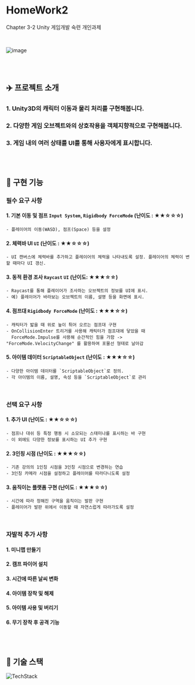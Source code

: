 # HomeWork2
 Chapter 3-2 Unity 게임개발 숙련 개인과제 

<br>

![image](https://github.com/Yoonwoojoo/HomeWork2/assets/167274465/f1a5b8ac-40d6-43d0-80d0-3d1fc3dac6fe)

 
<br><br>

## :airplane: 프로젝트 소개

### 1. Unity3D의 캐릭터 이동과 물리 처리를 구현해봅니다.

### 2. 다양한 게임 오브젝트와의 상호작용을 객체지향적으로 구현해봅니다.

### 3. 게임 내의 여러 상태를 UI를 통해 사용자에게 표시합니다.


<br><br>

## :thought_balloon: 구현 기능

### 필수 요구 사항

#### 1. **기본 이동 및 점프** `Input System`, `Rigidbody ForceMode` (난이도 : ★★☆☆☆)
    - 플레이어의 이동(WASD), 점프(Space) 등을 설정

#### 2. **체력바 UI** `UI` (난이도 : ★★☆☆☆)
    - UI 캔버스에 체력바를 추가하고 플레이어의 체력을 나타내도록 설정. 플레이어의 체력이 변할 때마다 UI 갱신.

#### 3. **동적 환경 조사** `Raycast` `UI` (난이도: ★★★☆☆)
    - Raycast를 통해 플레이어가 조사하는 오브젝트의 정보를 UI에 표시.
    - 예) 플레이어가 바라보는 오브젝트의 이름, 설명 등을 화면에 표시.

#### 4. **점프대** `Rigidbody ForceMode` (난이도 : ★★★☆☆)
    - 캐릭터가 밟을 때 위로 높이 튀어 오르는 점프대 구현
    - OnCollisionEnter 트리거를 사용해 캐릭터가 점프대에 닿았을 때 
      ForceMode.Impulse를 사용해 순간적인 힘을 가함 -> "ForceMode.VelocityChange" 를 활용하여 포물선 형태로 날아감
      
#### 5. **아이템 데이터** `ScriptableObject` (난이도 : ★★★☆☆)
    - 다양한 아이템 데이터를 `ScriptableObject`로 정의. 
    - 각 아이템의 이름, 설명, 속성 등을 `ScriptableObject`로 관리
    
<br>

### 선택 요구 사항

#### 1. **추가 UI** (난이도 : ★★☆☆☆)
    - 점프나 대쉬 등 특정 행동 시 소모되는 스태미나를 표시하는 바 구현
    - 이 외에도 다양한 정보를 표시하는 UI 추가 구현
    
#### 2. **3인칭 시점** (난이도 : ★★★☆☆)
    - 기존 강의의 1인칭 시점을 3인칭 시점으로 변경하는 연습
    - 3인칭 카메라 시점을 설정하고 플레이어를 따라다니도록 설정
    
#### 3. **움직이는 플랫폼 구현** (난이도 : ★★★☆☆)
    - 시간에 따라 정해진 구역을 움직이는 발판 구현
    - 플레이어가 발판 위에서 이동할 때 자연스럽게 따라가도록 설정

<br>

### 자발적 추가 사항

#### 1. **미니맵 만들기** 
#### 2. **캠프 파이어 설치** 
#### 3. **시간에 따른 날씨 변화** 
#### 4. **아이템 장착 및 해제** 
#### 5. **아이템 사용 및 버리기** 
#### 6. **무기 장착 후 공격 기능** 

<br><br>

## :notebook: 기술 스택

![TechStack](https://github.com/ZhamesK/2024-Air-Force/assets/167274465/52d9c045-c684-4282-bb6d-8fc178b4915f)


<br><br>
